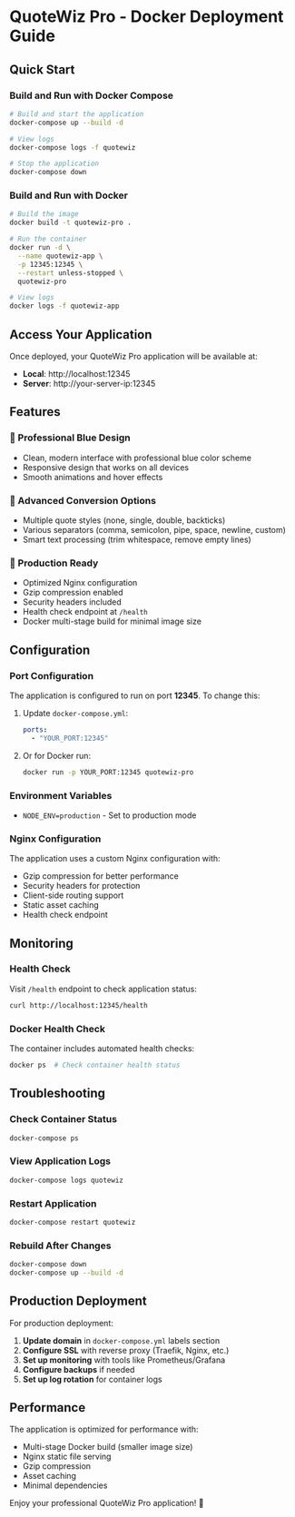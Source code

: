# QuoteWiz Pro - Docker Deployment Guide

## Quick Start

### Build and Run with Docker Compose
```bash
# Build and start the application
docker-compose up --build -d

# View logs
docker-compose logs -f quotewiz

# Stop the application
docker-compose down
```

### Build and Run with Docker
```bash
# Build the image
docker build -t quotewiz-pro .

# Run the container
docker run -d \
  --name quotewiz-app \
  -p 12345:12345 \
  --restart unless-stopped \
  quotewiz-pro

# View logs
docker logs -f quotewiz-app
```

## Access Your Application

Once deployed, your QuoteWiz Pro application will be available at:
- **Local**: http://localhost:12345
- **Server**: http://your-server-ip:12345

## Features

### 🎨 Professional Blue Design
- Clean, modern interface with professional blue color scheme
- Responsive design that works on all devices
- Smooth animations and hover effects

### 🔧 Advanced Conversion Options
- Multiple quote styles (none, single, double, backticks)
- Various separators (comma, semicolon, pipe, space, newline, custom)
- Smart text processing (trim whitespace, remove empty lines)

### 🚀 Production Ready
- Optimized Nginx configuration
- Gzip compression enabled
- Security headers included
- Health check endpoint at `/health`
- Docker multi-stage build for minimal image size

## Configuration

### Port Configuration
The application is configured to run on port **12345**. To change this:

1. Update `docker-compose.yml`:
   ```yaml
   ports:
     - "YOUR_PORT:12345"
   ```

2. Or for Docker run:
   ```bash
   docker run -p YOUR_PORT:12345 quotewiz-pro
   ```

### Environment Variables
- `NODE_ENV=production` - Set to production mode

### Nginx Configuration
The application uses a custom Nginx configuration with:
- Gzip compression for better performance
- Security headers for protection
- Client-side routing support
- Static asset caching
- Health check endpoint

## Monitoring

### Health Check
Visit `/health` endpoint to check application status:
```bash
curl http://localhost:12345/health
```

### Docker Health Check
The container includes automated health checks:
```bash
docker ps  # Check container health status
```

## Troubleshooting

### Check Container Status
```bash
docker-compose ps
```

### View Application Logs
```bash
docker-compose logs quotewiz
```

### Restart Application
```bash
docker-compose restart quotewiz
```

### Rebuild After Changes
```bash
docker-compose down
docker-compose up --build -d
```

## Production Deployment

For production deployment:

1. **Update domain** in `docker-compose.yml` labels section
2. **Configure SSL** with reverse proxy (Traefik, Nginx, etc.)
3. **Set up monitoring** with tools like Prometheus/Grafana
4. **Configure backups** if needed
5. **Set up log rotation** for container logs

## Performance

The application is optimized for performance with:
- Multi-stage Docker build (smaller image size)
- Nginx static file serving
- Gzip compression
- Asset caching
- Minimal dependencies

Enjoy your professional QuoteWiz Pro application! 🎉